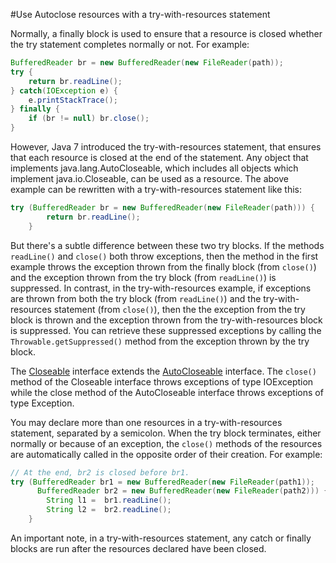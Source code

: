 #Use Autoclose resources with a try-with-resources statement

Normally, a finally block is used to ensure that a resource is closed whether the try statement completes normally or not. For example:
````java
BufferedReader br = new BufferedReader(new FileReader(path));
try {
    return br.readLine();
} catch(IOException e) {
    e.printStackTrace();
} finally {
    if (br != null) br.close();
}
```` 

However, Java 7 introduced the try-with-resources statement, that ensures that each resource is closed at the end of the statement. Any object that implements java.lang.AutoCloseable, which includes all objects which implement java.io.Closeable, can be used as a resource. The above example can be rewritten with a try-with-resources statement like this:
````java
try (BufferedReader br = new BufferedReader(new FileReader(path))) {
        return br.readLine();
    }
````

But there's a subtle difference between these two try blocks. If the methods `readLine()` and `close()` both throw exceptions, then the method in the first example throws the exception thrown from the finally block (from `close()`) and the exception thrown from the try block (from `readLine()`) is suppressed. In contrast, in the try-with-resources example, if exceptions are thrown from both the try block (from `readLine()`) and the try-with-resources statement (from `close()`), then the the exception from the try block is thrown and the exception thrown from the try-with-resources block is suppressed. You can retrieve these suppressed exceptions by calling the `Throwable.getSuppressed()` method from the exception thrown by the try block.

The [Closeable](https://docs.oracle.com/javase/8/docs/api/java/io/Closeable.html) interface extends the [AutoCloseable](https://docs.oracle.com/javase/8/docs/api/java/lang/AutoCloseable.html) interface. The `close()` method of the Closeable interface throws exceptions of type IOException while the close method of the AutoCloseable interface throws exceptions of type Exception.

You may declare more than one resources in a try-with-resources statement, separated by a semicolon. When the try block   terminates, either normally or because of an exception, the `close()` methods of the resources are automatically called in the opposite order of their creation. For example:
````java
// At the end, br2 is closed before br1.
try (BufferedReader br1 = new BufferedReader(new FileReader(path1)); 
      BufferedReader br2 = new BufferedReader(new FileReader(path2))) {
        String l1 =  br1.readLine();
        String l2 =  br2.readLine();
    }
````

An important note, in a try-with-resources statement, any catch or finally blocks are run after the resources declared have been closed.
